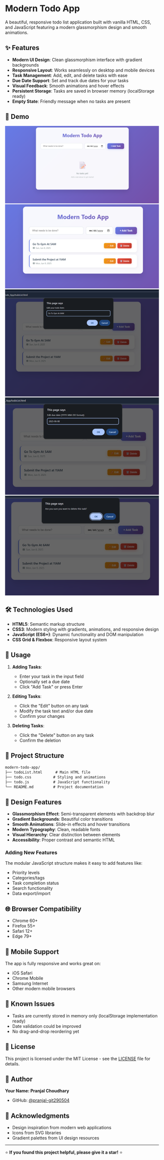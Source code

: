 
# Modern Todo App

A beautiful, responsive todo list application built with vanilla HTML, CSS, and JavaScript featuring a modern glassmorphism design and smooth animations.

## ✨ Features

- **Modern UI Design**: Clean glassmorphism interface with gradient backgrounds
- **Responsive Layout**: Works seamlessly on desktop and mobile devices
- **Task Management**: Add, edit, and delete tasks with ease
- **Due Date Support**: Set and track due dates for your tasks
- **Visual Feedback**: Smooth animations and hover effects
- **Persistent Storage**: Tasks are saved in browser memory (localStorage ready)
- **Empty State**: Friendly message when no tasks are present

## 🚀 Demo

![Modern Todo App Start Interface](Screenshots/1.png)
![Adding the Task](Screenshots/2.png)
![Editing the Task](Screenshots/editText1.png)
![Edit Date](Screenshots/editDate1.png)
![Delete Task](Screenshots/DeleteTask1.png)


## 🛠️ Technologies Used

- **HTML5**: Semantic markup structure
- **CSS3**: Modern styling with gradients, animations, and responsive design
- **JavaScript (ES6+)**: Dynamic functionality and DOM manipulation
- **CSS Grid & Flexbox**: Responsive layout system

## 🎯 Usage

1. **Adding Tasks**: 
   - Enter your task in the input field
   - Optionally set a due date
   - Click "Add Task" or press Enter

2. **Editing Tasks**:
   - Click the "Edit" button on any task
   - Modify the task text and/or due date
   - Confirm your changes

3. **Deleting Tasks**:
   - Click the "Delete" button on any task
   - Confirm the deletion

## 📁 Project Structure

```
modern-todo-app/
├── todoList.html      # Main HTML file
├── todo.css          # Styling and animations
├── todo.js           # JavaScript functionality
└── README.md         # Project documentation
```

## 🎨 Design Features

- **Glassmorphism Effect**: Semi-transparent elements with backdrop blur
- **Gradient Backgrounds**: Beautiful color transitions
- **Smooth Animations**: Slide-in effects and hover transitions
- **Modern Typography**: Clean, readable fonts
- **Visual Hierarchy**: Clear distinction between elements
- **Accessibility**: Proper contrast and semantic HTML

### Adding New Features
The modular JavaScript structure makes it easy to add features like:
- Priority levels
- Categories/tags
- Task completion status
- Search functionality
- Data export/import

## 🌐 Browser Compatibility

- Chrome 60+
- Firefox 55+
- Safari 12+
- Edge 79+

## 📱 Mobile Support

The app is fully responsive and works great on:
- iOS Safari
- Chrome Mobile
- Samsung Internet
- Other modern mobile browsers

## 🐛 Known Issues

- Tasks are currently stored in memory only (localStorage implementation ready)
- Date validation could be improved
- No drag-and-drop reordering yet

## 📄 License

This project is licensed under the MIT License - see the [LICENSE](LICENSE) file for details.

## 👤 Author

**Your Name: Pranjal Choudhary**
- GitHub: [@pranjal-git290504](https://github.com/pranjal-git290504)

## 🙏 Acknowledgments

- Design inspiration from modern web applications
- Icons from SVG libraries
- Gradient palettes from UI design resources
---

⭐ **If you found this project helpful, please give it a star!** ⭐
